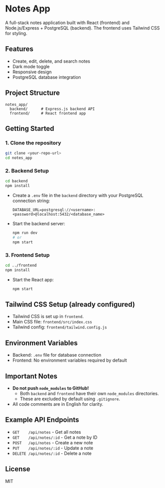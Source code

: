 # Notes App

A full-stack notes application built with React (frontend) and Node.js/Express + PostgreSQL (backend). The frontend uses Tailwind CSS for styling.

## Features
- Create, edit, delete, and search notes
- Dark mode toggle
- Responsive design
- PostgreSQL database integration

## Project Structure
```
notes_app/
  backend/      # Express.js backend API
  frontend/     # React frontend app
```

## Getting Started

### 1. Clone the repository
```bash
git clone <your-repo-url>
cd notes_app
```

### 2. Backend Setup
```bash
cd backend
npm install
```

- Create a `.env` file in the `backend` directory with your PostgreSQL connection string:
  ```env
  DATABASE_URL=postgresql://<username>:<password>@localhost:5432/<database_name>
  ```
- Start the backend server:
  ```bash
  npm run dev
  # or
  npm start
  ```

### 3. Frontend Setup
```bash
cd ../frontend
npm install
```
- Start the React app:
  ```bash
  npm start
  ```

## Tailwind CSS Setup (already configured)
- Tailwind CSS is set up in `frontend`.
- Main CSS file: `frontend/src/index.css`
- Tailwind config: `frontend/tailwind.config.js`

## Environment Variables
- Backend: `.env` file for database connection
- Frontend: No environment variables required by default

## Important Notes
- **Do not push `node_modules` to GitHub!**
  - Both `backend` and `frontend` have their own `node_modules` directories.
  - These are excluded by default using `.gitignore`.
- All code comments are in English for clarity.

## Example API Endpoints
- `GET    /api/notes`         - Get all notes
- `GET    /api/notes/:id`     - Get a note by ID
- `POST   /api/notes`         - Create a new note
- `PUT    /api/notes/:id`     - Update a note
- `DELETE /api/notes/:id`     - Delete a note

## License
MIT 